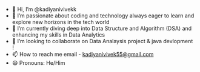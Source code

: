 - 👋 Hi, I’m @kadiyanivivekk
- 👀 I’m passionate about coding and technology always eager to learn and explore new horizons in the tech world 
- 🌱 I’m currently diving deep into Data Structure and Algorithm (DSA) and enhancing my skills in Data Analytics 
- 💞️ I’m looking to collaborate on Data Analaysis project & java devlopment !
- 📫 How to reach me email - kadiyanivivek55@gmail.com 
- 😄 Pronouns: He/Him

